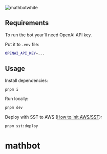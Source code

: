 
![mathbotwhite](https://github.com/acortez0212/mathbot/assets/97312241/a2ad2668-dcbe-44d1-a4ff-8b61552361cd)


## Requirements

To run the bot your'll need OpenAI API key. 

Put it to `.env` file:

```bash
OPENAI_API_KEY=...
```

## Usage

Install dependencies:

```bash
pnpm i
```

Run locally:

```bash
pnpm dev
```

Deploy with SST to AWS ([How to init AWS/SST](https://sst.dev/chapters/create-an-aws-account.html)):

```bash
pnpm sst:deploy
```
# mathbot
